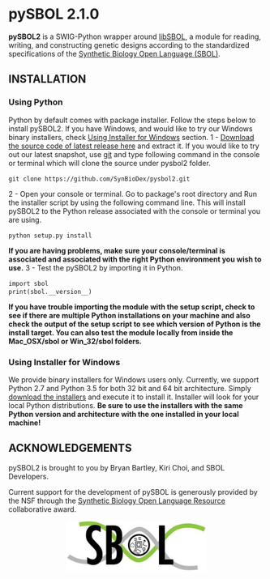 # pySBOL 2.1.0

**pySBOL2** is a SWIG-Python wrapper around [libSBOL](https://github.com/SynBioDex/libSBOL), a module for reading, writing, and constructing genetic designs according to the standardized specifications of the [Synthetic Biology Open Language (SBOL)](http://www.sbolstandard.org/).  

## INSTALLATION

### Using Python
Python by default comes with package installer. Follow the steps below to install pySBOL2. If you have Windows, and would like to try our Windows binary installers, check [Using Installer for Windows](https://github.com/SynBioDex/pysbol2#Using-Installer-for-Windows) section.
1 - [Download the source code of latest release here](https://github.com/SynBioDex/pysbol2/releases/latest) and extract it.
If you would like to try out our latest snapshot, use [git](https://git-scm.com/) and type following command in the console or terminal which will clone the source under pysbol2 folder.
```
git clone https://github.com/SynBioDex/pysbol2.git
```
2 - Open your console or terminal. Go to package's root directory and Run the installer script by using the following command line. This will install pySBOL2 to the Python release associated with the console or terminal you are using.
```
python setup.py install
```
**If you are having problems, make sure your console/terminal is associated and associated with the right Python environment you wish to use.**
3 - Test the pySBOL2 by importing it in Python.
```
import sbol
print(sbol.__version__)
```
**If you have trouble importing the module with the setup script, check to see if there are multiple Python installations on your machine and also check the output of the setup script to see which version of Python is the install target. You can also test the module locally from inside the Mac_OSX/sbol or Win_32/sbol folders.**

### Using Installer for Windows

We provide binary installers for Windows users only. Currently, we support Python 2.7 and Python 3.5 for both 32 bit and 64 bit architecture.
Simply [download the installers](https://github.com/SynBioDex/pysbol2/releases/latest) and execute it to install it. Installer will look for your local Python distributions.
**Be sure to use the installers with the same Python version and architecture with the one installed in your local machine!**

## ACKNOWLEDGEMENTS

pySBOL2 is brought to you by Bryan Bartley, Kiri Choi, and SBOL Developers.

Current support for the development of pySBOL is generously provided by the NSF through the [Synthetic Biology Open Language Resource](http://www.nsf.gov/awardsearch/showAward?AWD_ID=1355909) collaborative award.

<p align="center">
  <img src="./logo.jpg" height="100" />
</p>
